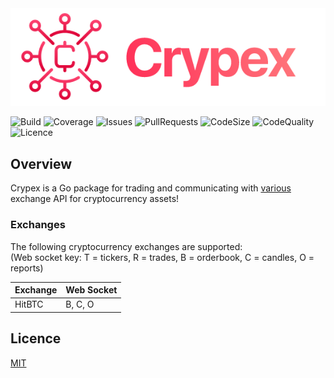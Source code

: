 <img src=".github/crypex.png" alt="Crypex Logo" />

![Build](https://img.shields.io/github/workflow/status/ramezanius/crypex/Crypex?label=Build)
![Coverage](https://img.shields.io/codacy/coverage/93c327745a664a329c511a72f2f602a4?label=Coverage)
![Issues](https://img.shields.io/github/issues/ramezanius/crypex?label=Issues)
![PullRequests](https://img.shields.io/github/issues-pr/ramezanius/crypex?label=Pull%20requests)
![CodeSize](https://img.shields.io/github/languages/code-size/ramezanius/crypex?label=Code%20size)
![CodeQuality](https://img.shields.io/codacy/grade/c63954853a924973b78daa8c411c6aad?label=Code%20quality)
![Licence](https://img.shields.io/github/license/ramezanius/crypex?label=Licence)


## Overview
Crypex is a Go package for trading and communicating with [various](#Exchanges) exchange API for cryptocurrency assets!

### Exchanges
The following cryptocurrency exchanges are supported:  
(Web socket key: T = tickers, R = trades, B = orderbook, C = candles, O = reports)

| Exchange   | Web Socket
| ---------  | -----------
| HitBTC     | B, C, O

## Licence
[MIT](LICENCE)
